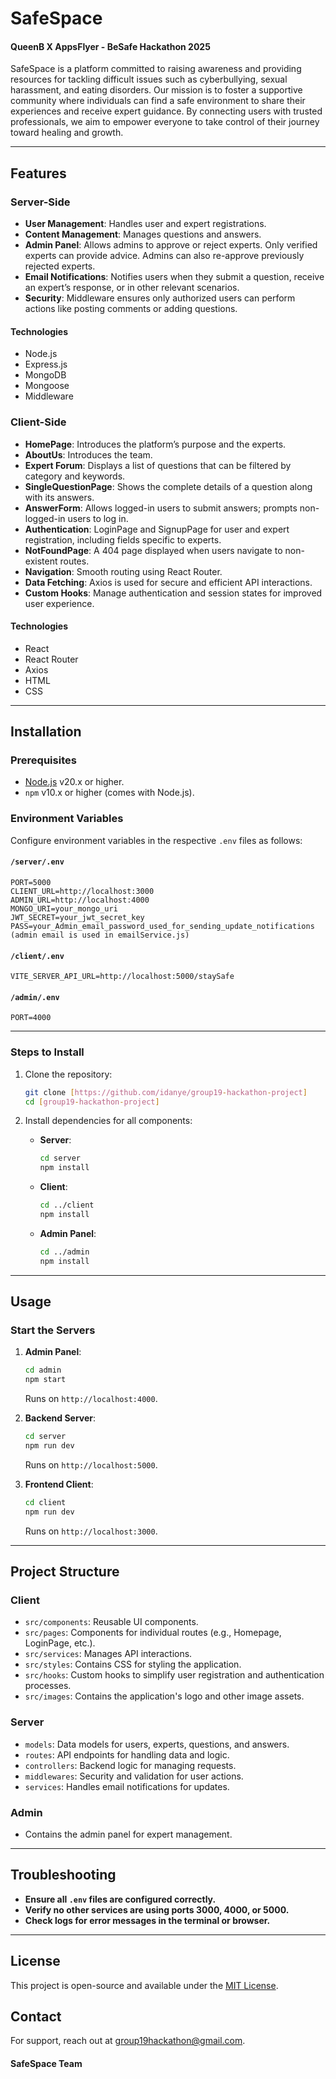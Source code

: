# SafeSpace
#### QueenB X AppsFlyer - BeSafe Hackathon 2025

SafeSpace is a platform committed to raising awareness and providing resources for tackling difficult issues such as cyberbullying, sexual harassment, and eating disorders. Our mission is to foster a supportive community where individuals can find a safe environment to share their experiences and receive expert guidance. By connecting users with trusted professionals, we aim to empower everyone to take control of their journey toward healing and growth.

---

## Features

### Server-Side
- **User Management**: Handles user and expert registrations.
- **Content Management**: Manages questions and answers.
- **Admin Panel**: Allows admins to approve or reject experts. Only verified experts can provide advice. Admins can also re-approve previously rejected experts.
- **Email Notifications**: Notifies users when they submit a question, receive an expert’s response, or in other relevant scenarios.
- **Security**: Middleware ensures only authorized users can perform actions like posting comments or adding questions.

#### Technologies
- Node.js
- Express.js
- MongoDB
- Mongoose
- Middleware

### Client-Side
- **HomePage**: Introduces the platform’s purpose and the experts.
- **AboutUs**: Introduces the team.
- **Expert Forum**: Displays a list of questions that can be filtered by category and keywords.
- **SingleQuestionPage**: Shows the complete details of a question along with its answers.
- **AnswerForm**: Allows logged-in users to submit answers; prompts non-logged-in users to log in.
- **Authentication**: LoginPage and SignupPage for user and expert registration, including fields specific to experts.
- **NotFoundPage**: A 404 page displayed when users navigate to non-existent routes.
- **Navigation**: Smooth routing using React Router.
- **Data Fetching**: Axios is used for secure and efficient API interactions.
- **Custom Hooks**: Manage authentication and session states for improved user experience.

#### Technologies
- React
- React Router
- Axios
- HTML
- CSS

---

## Installation

### Prerequisites
- [Node.js](https://nodejs.org/en/) v20.x or higher.
- `npm` v10.x or higher (comes with Node.js).

### Environment Variables
Configure environment variables in the respective `.env` files as follows:

#### `/server/.env`
```plaintext
PORT=5000
CLIENT_URL=http://localhost:3000
ADMIN_URL=http://localhost:4000
MONGO_URI=your_mongo_uri
JWT_SECRET=your_jwt_secret_key
PASS=your_Admin_email_password_used_for_sending_update_notifications (admin email is used in emailService.js)
```

#### `/client/.env`
```plaintext
VITE_SERVER_API_URL=http://localhost:5000/staySafe
```

#### `/admin/.env`
```plaintext
PORT=4000
```

---

### Steps to Install
1. Clone the repository:
   ```bash
   git clone [https://github.com/idanye/group19-hackathon-project]
   cd [group19-hackathon-project]
   ```

2. Install dependencies for all components:
    - **Server**:
      ```bash
      cd server
      npm install
      ```
    - **Client**:
      ```bash
      cd ../client
      npm install
      ```
    - **Admin Panel**:
      ```bash
      cd ../admin
      npm install
      ```

---

## Usage

### Start the Servers
1. **Admin Panel**:
   ```bash
   cd admin
   npm start
   ```
   Runs on `http://localhost:4000`.

2. **Backend Server**:
   ```bash
   cd server
   npm run dev
   ```
   Runs on `http://localhost:5000`.

3. **Frontend Client**:
   ```bash
   cd client
   npm run dev
   ```
   Runs on `http://localhost:3000`.

---

## Project Structure

### Client
- `src/components`: Reusable UI components.
- `src/pages`: Components for individual routes (e.g., Homepage, LoginPage, etc.).
- `src/services`: Manages API interactions.
- `src/styles`: Contains CSS for styling the application.
- `src/hooks`: Custom hooks to simplify user registration and authentication processes.
- `src/images`: Contains the application's logo and other image assets.

### Server
- `models`: Data models for users, experts, questions, and answers.
- `routes`: API endpoints for handling data and logic.
- `controllers`: Backend logic for managing requests.
- `middlewares`: Security and validation for user actions.
- `services`: Handles email notifications for updates.

### Admin
- Contains the admin panel for expert management.

---

## Troubleshooting
- **Ensure all `.env` files are configured correctly.**
- **Verify no other services are using ports 3000, 4000, or 5000.**
- **Check logs for error messages in the terminal or browser.**

---

## License
This project is open-source and available under the [MIT License](LICENSE).

## Contact
For support, reach out at [group19hackathon@gmail.com](mailto:group19hackathon@gmail.com).

#### **SafeSpace Team**
